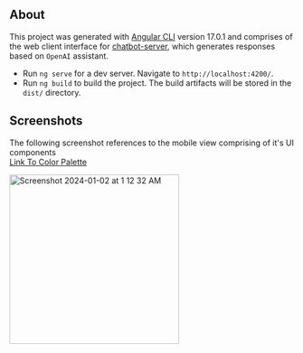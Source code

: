 ## About

This project was generated with [Angular CLI](https://github.com/angular/angular-cli) version 17.0.1 and comprises of the web client interface for [chatbot-server](https://github.com/Conrad-X/chatbot-server), which generates responses based on `OpenAI` assistant.
- Run `ng serve` for a dev server. Navigate to `http://localhost:4200/`.
- Run `ng build` to build the project. The build artifacts will be stored in the `dist/` directory.

## Screenshots

The following screenshot references to the mobile view comprising of it's UI components <br/>
[Link To Color Palette](https://colorhunt.co/palette/ecf4d69ad0c22d9596265073)

<img width="300" alt="Screenshot 2024-01-02 at 1 12 32 AM" src="https://github.com/Conrad-X/chatbot-web/assets/6302514/486a402c-8560-433d-ac9b-360c41649917">


